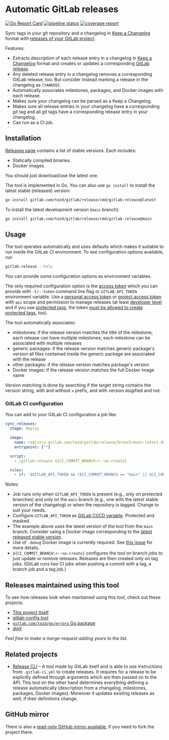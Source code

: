 # Automatic GitLab releases

[![Go Report Card](https://goreportcard.com/badge/gitlab.com/tozd/gitlab/release)](https://goreportcard.com/report/gitlab.com/tozd/gitlab/release)
[![pipeline status](https://gitlab.com/tozd/gitlab/release/badges/main/pipeline.svg?ignore_skipped=true)](https://gitlab.com/tozd/gitlab/release/-/pipelines)
[![coverage report](https://gitlab.com/tozd/gitlab/release/badges/main/coverage.svg)](https://gitlab.com/tozd/gitlab/release/-/graphs/main/charts)

Sync tags in your git repository and a changelog in [Keep a Changelog](https://keepachangelog.com/en/1.0.0/)
format with [releases of your GitLab project](https://about.gitlab.com/releases/categories/releases/).

Features:

- Extracts description of each release entry in a changelog in [Keep a Changelog](https://keepachangelog.com/en/1.0.0/) format
  and creates or updates a corresponding
  [GitLab release](https://about.gitlab.com/releases/categories/releases/).
- Any deleted release entry in a changelog removes a corresponding GitLab release, too.
  But consider instead marking a release in the changelog as `[YANKED]`.
- Automatically associates milestones, packages, and Docker images with each release.
- Makes sure your changelog can be parsed as a Keep a Changelog.
- Makes sure all release entries in your changelog have a corresponding git tag and
  all git tags have a corresponding release entry in your changelog.
- Can run as a CI job.

## Installation

[Releases page](https://gitlab.com/tozd/gitlab/release/-/releases)
contains a list of stable versions. Each includes:

- Statically compiled binaries.
- Docker images.

You should just download/use the latest one.

The tool is implemented in Go. You can also use `go install` to install the latest stable (released) version:

```sh
go install gitlab.com/tozd/gitlab/release/cmd/gitlab-release@latest
```

To install the latest development version (`main` branch):

```sh
go install gitlab.com/tozd/gitlab/release/cmd/gitlab-release@main
```

## Usage

The tool operates automatically and uses defaults which makes it suitable
to run inside the GitLab CI environment. To see configuration options available,
run

```sh
gitlab-release --help
```

You can provide some configuration options as environment variables.

The only required configuration option is the [access token](https://docs.gitlab.com/ee/api/index.html#personalproject-access-tokens)
which you can provide with `-t/--token` command line flag
or `GITLAB_API_TOKEN` environment variable.
Use a [personal access token](https://docs.gitlab.com/ee/user/profile/personal_access_tokens.html)
or [project access token](https://docs.gitlab.com/ee/user/project/settings/project_access_tokens.html) with `api` scope
and permission to manage releases
(at least [developer level](https://docs.gitlab.com/ee/user/project/releases/#release-permissions)
and if you use [protected tags](https://docs.gitlab.com/ee/user/project/protected_tags.html),
the token
[must be allowed to create protected tags](https://docs.gitlab.com/ee/user/project/protected_tags.html#configuring-protected-tags),
too).

The tool automatically associates:

- milestones: if the release version matches the title of the milestone;
  each release can have multiple milestones; each milestone can be associated with multiple releases
- generic packages: if the release version matches generic package's version all files contained inside the generic package
  are associated with the release
- other packages: if the release version matches package's version
- Docker images: if the release version matches the full Docker image name

Version matching is done by searching if the target string contains the version string, with
and without `v` prefix, and with version slugified and not.

### GitLab CI configuration

You can add to your GitLab CI configuration a job like:

```yaml
sync_releases:
  stage: deploy

  image:
    name: registry.gitlab.com/tozd/gitlab/release/branch/main:latest-debug
    entrypoint: [""]

  script:
    - /gitlab-release ${CI_COMMIT_BRANCH:+--no-create}

  rules:
    - if: '$GITLAB_API_TOKEN && ($CI_COMMIT_BRANCH == "main" || $CI_COMMIT_TAG)'
```

Notes:

- Job runs only when `GITLAB_API_TOKEN` is present (e.g., only on protected branches)
  and only on the `main` branch (e.g., one with the latest stable version of the changelog) or
  when the repository is tagged. Change to suit your needs.
- Configure `GITLAB_API_TOKEN` as [GitLab CI/CD variable](https://docs.gitlab.com/ee/ci/variables/index.html).
  Protected and masked.
- The example above uses the latest version of the tool from the `main` branch.
  Consider using a Docker image corresponding to the
  [latest released stable version](https://gitlab.com/tozd/gitlab/release/-/releases).
- Use of `-debug` Docker image is currently required.
  See [this issue](https://gitlab.com/tozd/gitlab/release/-/issues/4) for more details.
- `${CI_COMMIT_BRANCH:+--no-create}` configures the tool on branch jobs to just update
  or remove releases. Releases are then created only on tag jobs. (GitLab runs two CI
  jobs when pushing a commit with a tag, a branch job and a tag job.)

## Releases maintained using this tool

To see how releases look when maintained using this tool, check out these
projects:

- [This project itself](https://gitlab.com/tozd/gitlab/release/-/releases)
- [gitlab-config tool](https://gitlab.com/tozd/gitlab/config/-/releases)
- [`gitlab.com/tozd/go/errors` Go package](https://gitlab.com/tozd/go/errors/-/releases)
- [dinit](https://gitlab.com/tozd/dinit/-/releases)

_Feel free to make a merge-request adding yours to the list._

## Related projects

- [Release CLI](https://gitlab.com/gitlab-org/release-cli) – A tool made by GitLab itself
  and is able to use instructions from `.gitlab-ci.yml` to create releases.
  It requires for a release to be explicitly defined through arguments which are then passed
  on to the API.
  This tool on the other hand determines everything defining a release automatically
  (description from a changelog, milestones, packages, Docker images).
  Moreover it updates existing releases as well, if their definitions change.

## GitHub mirror

There is also a [read-only GitHub mirror available](https://github.com/tozd/gitlab-release),
if you need to fork the project there.
